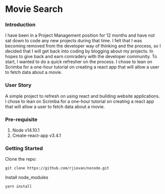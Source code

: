 # Movie Search

### Introduction
I have been in a Project Management position for 12 months and have not sat down to code any new projects during that time. I felt that I was becoming removed from the developer way of thinking and the process, so I decided that I will get back into coding by blogging about my projects. In hopes to give back and earn comradery with the developer community. To start, I wanted to do a quick refresher on the process. I chose to lean on Scrimba for a one-hour tutorial on creating a react app that will allow a user to fetch data about a movie.

### User Story
A simple project to refresh on using react and building website applications. I chose to lean on Scrimba for a one-hour tutorial on creating a react app that will allow a user to fetch data about a movie.

### Pre-requisite
1. Node v14.10.1
2. Create-react-app v3.4.1

### Getting Started

Clone the repo:
```
git clone https://github.com/rjiovan/nocode.git
```

Install node_modules
```
yarn install
```